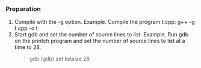 ### Preparation
1. Compile with the -g option.
	Example. Compile the program t.cpp:
g++ -g t.cpp -o t
2. Start gdb and set the number of source lines to list.
	Example. Run gdb on the printch program and set the number of source lines to list at a time to 28.
	> gdb 
	> (gdb) set listsize 28